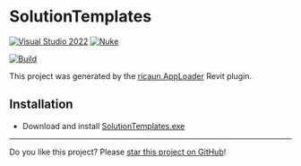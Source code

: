 # SolutionTemplates

<!--#if (Revit2017)
[![Revit 2017](https://img.shields.io/badge/Revit-2017+-blue.svg)](../..)
#elseif (Revit2018)
[![Revit 2018](https://img.shields.io/badge/Revit-2018+-blue.svg)](../..)
#elseif (Revit2019)
[![Revit 2019](https://img.shields.io/badge/Revit-2019+-blue.svg)](../..)
#elseif (Revit2020)
[![Revit 2020](https://img.shields.io/badge/Revit-2020+-blue.svg)](../..)
#elseif (Revit2021)
[![Revit 2021](https://img.shields.io/badge/Revit-2021+-blue.svg)](../..)
#elseif (Revit2022)
[![Revit 2022](https://img.shields.io/badge/Revit-2022+-blue.svg)](../..)
#elseif (Revit2023)
[![Revit 2023](https://img.shields.io/badge/Revit-2023+-blue.svg)](../..)
#elseif (Revit2024)
[![Revit 2024](https://img.shields.io/badge/Revit-2024+-blue.svg)](../..)
#elseif (Revit2025)
[![Revit 2025](https://img.shields.io/badge/Revit-2025+-blue.svg)](../..)
#elseif (Revit2026)
[![Revit 2026](https://img.shields.io/badge/Revit-2026+-blue.svg)](../..)
#else
[![Revit 2019](https://img.shields.io/badge/Revit-2019+-blue.svg)](../..)
#endif-->
[![Visual Studio 2022](https://img.shields.io/badge/Visual%20Studio-2022-blue)](../..)
[![Nuke](https://img.shields.io/badge/Nuke-Build-blue)](https://nuke.build/)
<!--#if (License)
[![License MIT](https://img.shields.io/badge/License-MIT-blue.svg)](LICENSE)
#endif-->
[![Build](../../actions/workflows/Build.yml/badge.svg)](../../actions)

This project was generated by the [ricaun.AppLoader](https://ricaun.com/AppLoader/) Revit plugin.

## Installation

* Download and install [SolutionTemplates.exe](../../releases/latest/download/SolutionTemplates.zip)

<!--#if (License)
## License

This project is [licensed](LICENSE) under the [MIT License](https://en.wikipedia.org/wiki/MIT_License).

#endif-->
---

Do you like this project? Please [star this project on GitHub](../../stargazers)!